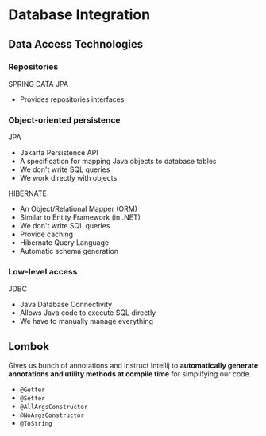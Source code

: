 # Database Integration

## Data Access Technologies

### Repositories

SPRING DATA JPA

- Provides repositories interfaces 

### Object-oriented persistence

JPA

- Jakarta Persistence API
- A specification for mapping Java objects to database tables
- We don't write SQL queries
- We work directly with objects

HIBERNATE

- An Object/Relational Mapper (ORM)
- Similar to Entity Framework (in .NET)
- We don't write SQL queries
- Provide caching
- Hibernate Query Language
- Automatic schema generation

### Low-level access

JDBC

- Java Database Connectivity
- Allows Java code to execute SQL directly
- We have to manually manage everything

## Lombok

Gives us bunch of annotations and instruct Intellij to **automatically generate annotations and utility methods at compile time** for simplifying our code.

- `@Getter`
- `@Setter`
- `@AllArgsConstructor`
- `@NoArgsConstructor`
- `@ToString`

